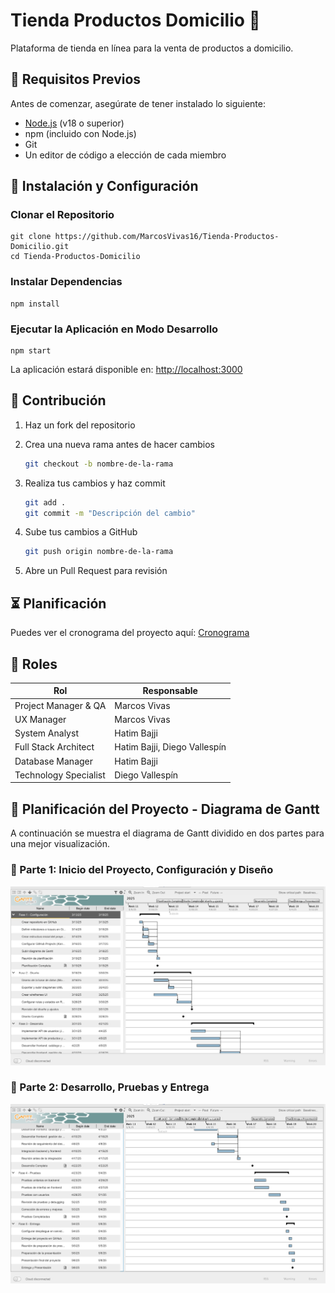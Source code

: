 # Tienda Productos Domicilio 🛒

Plataforma de tienda en línea para la venta de productos a domicilio.

## 🚀 Requisitos Previos

Antes de comenzar, asegúrate de tener instalado lo siguiente:

* [Node.js](https://nodejs.org/) (v18 o superior)
* npm (incluido con Node.js)
* Git
* Un editor de código a elección de cada miembro
  
## 🔧 Instalación y Configuración

### Clonar el Repositorio

    git clone https://github.com/MarcosVivas16/Tienda-Productos-Domicilio.git
    cd Tienda-Productos-Domicilio

### Instalar Dependencias

    npm install

### Ejecutar la Aplicación en Modo Desarrollo

    npm start

La aplicación estará disponible en: [http://localhost:3000](http://localhost:3000)

## 🤝 Contribución

1. Haz un fork del repositorio

2. Crea una nueva rama antes de hacer cambios
    ```bash 
    git checkout -b nombre-de-la-rama
3. Realiza tus cambios y haz commit
    ```bash
    git add .
    git commit -m "Descripción del cambio"
4. Sube tus cambios a GitHub
    ```bash
    git push origin nombre-de-la-rama
5. Abre un Pull Request para revisión
  
## ⏳ Planificación

Puedes ver el cronograma del proyecto aquí: [Cronograma](/docs/cronograma.md)

## 👥 Roles

| Rol                   | Responsable                   | 
|-----------------------|-------------------------------|
| Project Manager & QA  | Marcos Vivas                  | 
| UX Manager            | Marcos Vivas                  | 
| System Analyst        | Hatim Bajji                   |
| Full Stack Architect  | Hatim Bajji, Diego Vallespín  |
| Database Manager      | Hatim Bajji                   |
| Technology Specialist | Diego Vallespín               |


## 📅 Planificación del Proyecto - Diagrama de Gantt

A continuación se muestra el diagrama de Gantt dividido en dos partes para una mejor visualización.

### **🔹 Parte 1: Inicio del Proyecto, Configuración y Diseño**
![Diagrama de Gantt - Parte 1](docs/diagrama_gantt_1.png)

### **🔹 Parte 2: Desarrollo, Pruebas y Entrega**
![Diagrama de Gantt - Parte 2](docs/diagrama_gantt_2.png)
